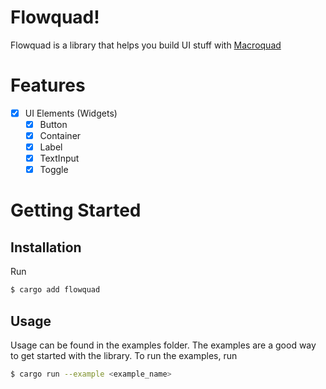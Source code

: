 # Flowquad!
Flowquad is a library that helps you build UI stuff with [Macroquad](https://macroquad.rs)

# Features
- [x] UI Elements (Widgets)
  - [x] Button
  - [x] Container
  - [x] Label
  - [x] TextInput
  - [x] Toggle

# Getting Started

## Installation
Run
```bash
$ cargo add flowquad
```

## Usage
Usage can be found in the examples folder. The examples are a good way to get started with the library. To run the examples, run
```bash
$ cargo run --example <example_name>
```
